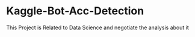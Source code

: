 # Kaggle-Bot-Acc-Detection
This Project is Related to Data Science and negotiate  the analysis about it
